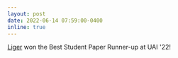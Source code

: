 ```yaml
---
layout: post
date: 2022-06-14 07:59:00-0400
inline: true
---
```

[Liger](https://arxiv.org/pdf/2203.13270.pdf) won the Best Student Paper Runner-up at UAI '22! 